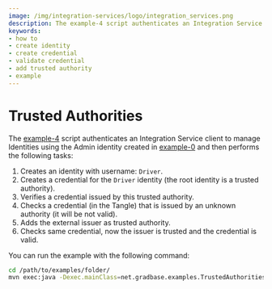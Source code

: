 ```yaml
---
image: /img/integration-services/logo/integration_services.png
description: The example-4 script authenticates an Integration Service client to manage Identities using the Admin identity created in example-0 and then creates and verifies identities and credentials.
keywords:
- how to
- create identity
- create credential
- validate credential
- add trusted authority
- example
---
```


# Trusted Authorities

The [example-4](https://github.com/albydeca/iota-is-sdk/blob/main/examples/src/main/java/net/gradbase/examples/TrustedAuthorities.java)
script authenticates an Integration Service client to manage Identities using the Admin identity created in [example-0](how-to-run-examples) and then performs the following tasks:

1. Creates an identity with username: `Driver`.
2. Creates a credential for the `Driver` identity (the root identity is a trusted authority).
3. Verifies a credential issued by this trusted authority.
4. Checks a credential (in the Tangle) that is issued by an unknown authority (it will be not valid). 
5. Adds the external issuer as trusted authority.
6. Checks same credential, now the issuer is trusted and the credential is valid.

You can run the example with the following command:

```bash
cd /path/to/examples/folder/
mvn exec:java -Dexec.mainClass=net.gradbase.examples.TrustedAuthorities
```

